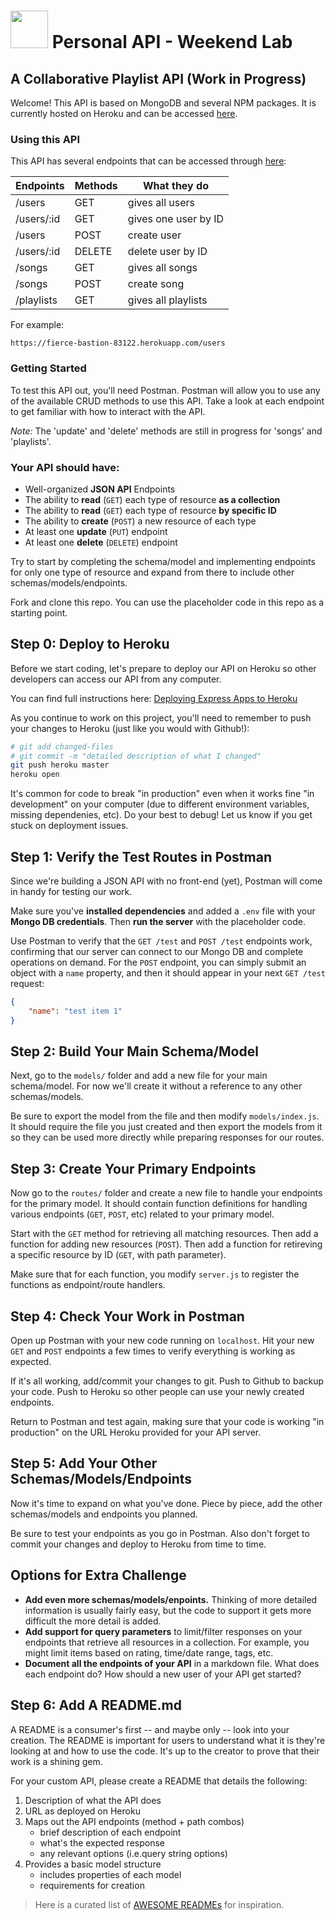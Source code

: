 # <img src="https://cloud.githubusercontent.com/assets/7833470/10423298/ea833a68-7079-11e5-84f8-0a925ab96893.png" width="60"> Personal API - Weekend Lab

## A Collaborative Playlist API (Work in Progress)

Welcome! This API is based on MongoDB and several NPM packages. It is currently hosted on Heroku and can be accessed [here](https://fierce-bastion-83122.herokuapp.com/).

### Using this API
This API has several endpoints that can be accessed through [here](https://fierce-bastion-83122.herokuapp.com/):


| Endpoints     | Methods       | What they do  |
| ------------- |---------------|-----|
| /users        | GET           | gives all users |
| /users/:id    | GET           | gives one user by ID |
| /users        | POST          | create user |
| /users/:id    | DELETE        | delete user by ID |
| /songs        | GET           | gives all songs |
| /songs        | POST          | create song |
| /playlists    | GET           | gives all playlists |

For example:
```
https://fierce-bastion-83122.herokuapp.com/users
```


### Getting Started
To test this API out, you'll need Postman.
Postman will allow you to use any of the available CRUD methods to use this API.
Take a look at each endpoint to get familiar with how to interact with the API.

_Note:_ The 'update' and 'delete' methods are still in progress for 'songs' and 'playlists'.

### Your API should have:

* Well-organized **JSON API** Endpoints
* The ability to **read** (`GET`) each type of resource **as a collection**
* The ability to **read** (`GET`) each type of resource **by specific ID**
* The ability to **create** (`POST`) a new resource of each type
* At least one **update** (`PUT`) endpoint
* At least one **delete** (`DELETE`) endpoint

Try to start by completing the schema/model and implementing endpoints for only one type of resource and expand from there to include other schemas/models/endpoints.

Fork and clone this repo. You can use the placeholder code in this repo as a starting point.

## Step 0: Deploy to Heroku

Before we start coding, let's prepare to deploy our API on Heroku so other developers can access our API from any computer.

You can find full instructions here: [Deploying Express Apps to Heroku](https://github.com/SF-WDI-LABS/shared_modules/blob/master/how-to/heroku-mean-stack-deploy.md)

As you continue to work on this project, you'll need to remember to push your changes to Heroku (just like you would with Github!):

```bash
# git add changed-files
# git commit -m "detailed description of what I changed"
git push heroku master
heroku open
```

It's common for code to break "in production" even when it works fine "in development" on your computer (due to different environment variables, missing dependenies, etc). Do your best to debug! Let us know if you get stuck on deployment issues.

## Step 1: Verify the Test Routes in Postman

Since we're building a JSON API with no front-end (yet), Postman will come in handy for testing our work.

Make sure you've **installed dependencies** and added a `.env` file with your **Mongo DB credentials**. Then **run the server** with the placeholder code.

Use Postman to verify that the `GET /test` and `POST /test` endpoints work, confirming that our server can connect to our Mongo DB and complete operations on demand. For the `POST` endpoint, you can simply submit an object with a `name` property, and then it should appear in your next `GET /test` request:

```json
{
    "name": "test item 1"
}
```

## Step 2: Build Your Main Schema/Model

Next, go to the `models/` folder and add a new file for your main schema/model. For now we'll create it without a reference to any other schemas/models.

Be sure to export the model from the file and then modify `models/index.js`. It should require the file you just created and then export the models from it so they can be used more directly while preparing responses for our routes.

## Step 3: Create Your Primary Endpoints

Now go to the `routes/` folder and create a new file to handle your endpoints for the primary model. It should contain function definitions for handling various endpoints (`GET`, `POST`, etc) related to your primary model.

Start with the `GET` method for retrieving all matching resources. Then add a function for adding new resources (`POST`). Then add a function for retireving a specific resource by ID (`GET`, with path parameter).

Make sure that for each function, you modify `server.js` to register the functions as endpoint/route handlers.

## Step 4: Check Your Work in Postman

Open up Postman with your new code running on `localhost`. Hit your new `GET` and `POST` endpoints a few times to verify everything is working as expected.

If it's all working, add/commit your changes to git. Push to Github to backup your code. Push to Heroku so other people can use your newly created endpoints.

Return to Postman and test again, making sure that your code is working "in production" on the URL Heroku provided for your API server.

## Step 5: Add Your Other Schemas/Models/Endpoints

Now it's time to expand on what you've done. Piece by piece, add the other schemas/models and endpoints you planned.

Be sure to test your endpoints as you go in Postman. Also don't forget to commit your changes and deploy to Heroku from time to time.

## Options for Extra Challenge

- **Add even more schemas/models/enpoints.** Thinking of more detailed information is usually fairly easy, but the code to support it gets more difficult the more detail is added.
- **Add support for query parameters** to limit/filter responses on your endpoints that retrieve all resources in a collection. For example, you might limit items based on rating, time/date range, tags, etc.
- **Document all the endpoints of your API** in a markdown file. What does each endpoint do? How should a new user of your API get started?

## Step 6: Add A README.md

A README is a consumer's first -- and maybe only -- look into your creation. The README is important for users to understand what it is they're looking at and how to use the code. It's up to the creator to prove that their work is a shining gem.

For your custom API, please create a README that details the following:

1. Description of what the API does
2. URL as deployed on Heroku
3. Maps out the API endpoints (method + path combos)
      - brief description of each endpoint
      - what's the expected response
      - any relevant options (i.e.query string options)
4. Provides a basic model structure
      - includes properties of each model
      - requirements for creation

> Here is a curated list of [AWESOME READMEs](https://github.com/matiassingers/awesome-readme) for inspiration. 
